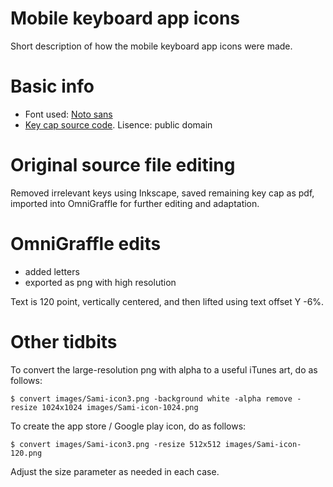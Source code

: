 Mobile keyboard app icons
=====

Short description of how the mobile keyboard app icons were made.

# Basic info

* Font used: [Noto sans](http://www.fontsquirrel.com/fonts/noto-sans)
* [Key cap source code](http://all-free-download.com/free-vector/vector-clip-art/tango_preferences_desktop_keyboard_shortcuts_115846.html).
  Lisence: public domain


# Original source file editing


Removed irrelevant keys using Inkscape, saved remaining key cap as pdf, imported
into OmniGraffle for further editing and adaptation.


# OmniGraffle edits
* added letters
* exported as png with high resolution


Text is 120 point, vertically centered, and then lifted using text offset Y -6%.


# Other tidbits


To convert the large-resolution png with alpha to a useful iTunes art, do as follows:


```
$ convert images/Sami-icon3.png -background white -alpha remove -resize 1024x1024 images/Sami-icon-1024.png
```


To create the app store / Google play icon, do as follows:


```
$ convert images/Sami-icon3.png -resize 512x512 images/Sami-icon-120.png
```


Adjust the size parameter as needed in each case.
